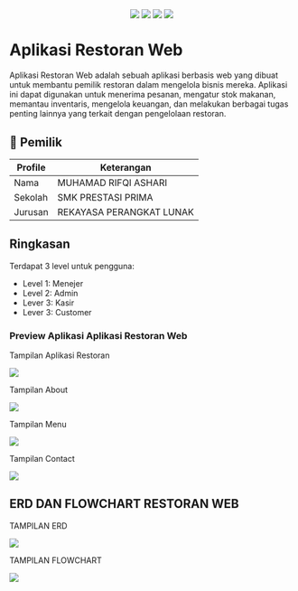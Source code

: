 <p align="center">
<img align="center" src="http://ForTheBadge.com/images/badges/built-with-love.svg"> <img align="center" src="http://ForTheBadge.com/images/badges/uses-html.svg"> <img align="center" src="http://ForTheBadge.com/images/badges/makes-people-smile.svg"> <img align="center" src="http://ForTheBadge.com/images/badges/built-by-developers.svg">
</p>

# Aplikasi Restoran Web 
Aplikasi Restoran Web adalah sebuah aplikasi berbasis web yang dibuat untuk membantu pemilik restoran dalam mengelola bisnis mereka. Aplikasi ini dapat digunakan untuk menerima pesanan, mengatur stok makanan, memantau inventaris, mengelola keuangan, dan melakukan berbagai tugas penting lainnya yang terkait dengan pengelolaan restoran.

## 🧑 Pemilik

| Profile | Keterangan  |
|---------|--------------|
| Nama    | MUHAMAD RIFQI ASHARI |
| Sekolah | SMK PRESTASI PRIMA |
| Jurusan | REKAYASA PERANGKAT LUNAK |

 
## Ringkasan

Terdapat 3 level untuk pengguna:
- Level 1: Menejer
- Level 2: Admin
- Lever 3: Kasir
- Lever 3: Customer

<h3>Preview Aplikasi Aplikasi Restoran Web</h3>
<p>Tampilan Aplikasi Restoran</p>
<img src="https://github.com/MuhamadRifqiAshari/Aplikasi-Restoran-Web/blob/main/Dokumentasi/Tampilan%20Aplikasi%20Rstoran.png">

<p>Tampilan About</p>
<img src="https://github.com/MuhamadRifqiAshari/Aplikasi-Restoran-Web/blob/main/Dokumentasi/Tampilan%20About.png">

<p>Tampilan Menu</p>
<img src="https://github.com/MuhamadRifqiAshari/Aplikasi-Restoran-Web/blob/main/Dokumentasi/Tampilan%20Menu.png">

<p>Tampilan Contact</p>
<img src="https://github.com/MuhamadRifqiAshari/Aplikasi-Restoran-Web/blob/main/Dokumentasi/Tampilan%20Contact.png">

## ERD DAN FLOWCHART RESTORAN WEB

<p>TAMPILAN ERD</p>
<img src="https://github.com/MuhamadRifqiAshari/Aplikasi-Restoran-Web/blob/main/ERD%20dan%20FLOWCHART/ERD.png">

<p>TAMPILAN FLOWCHART</p>
<img src="https://github.com/MuhamadRifqiAshari/Aplikasi-Restoran-Web/blob/main/ERD%20dan%20FLOWCHART/FLOWCHART.png">

